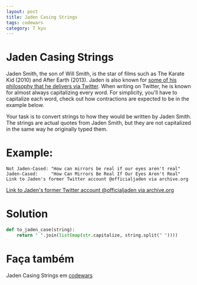 ```yaml
---
layout: post
title: Jaden Casing Strings
tags: codewars
category: 7 kyu
---
```


# Jaden Casing Strings
Jaden Smith, the son of Will Smith, is the star of films such as The Karate Kid (2010) and After Earth (2013). Jaden is also known for [some of his philosophy that he delivers via Twitter](https://twitter.com/jaden). When writing on Twitter, he is known for almost always capitalizing every word. For simplicity, you'll have to capitalize each word, check out how contractions are expected to be in the example below.

Your task is to convert strings to how they would be written by Jaden Smith. The strings are actual quotes from Jaden Smith, but they are not capitalized in the same way he originally typed them.

# Example:
```
Not Jaden-Cased: "How can mirrors be real if our eyes aren't real"
Jaden-Cased:     "How Can Mirrors Be Real If Our Eyes Aren't Real"
Link to Jaden's former Twitter account @officialjaden via archive.org
```

[Link to Jaden's former Twitter account @officialjaden via archive.org](https://web.archive.org/web/20190624190255/https://twitter.com/officialjaden)

# Solution
```python
def to_jaden_case(string):
    return " ".join(list(map(str.capitalize, string.split(" "))))
```

# Faça também
Jaden Casing Strings em [codewars](https://www.codewars.com/kata/5390bac347d09b7da40006f6)